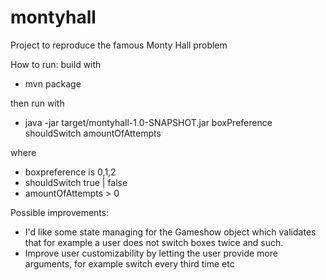 # montyhall
Project to reproduce the famous Monty Hall problem

How to run:
build with
 * mvn package
 
then run with
* java -jar target/montyhall-1.0-SNAPSHOT.jar boxPreference shouldSwitch amountOfAttempts

where 
* boxpreference is 0,1,2
* shouldSwitch true | false
* amountOfAttempts > 0


Possible improvements:
* I'd like some state managing for the Gameshow object which validates that for example a user does not switch boxes twice and such.
* Improve user customizability by letting the user provide more arguments, for example switch every third time etc